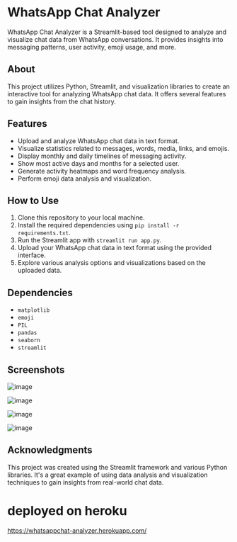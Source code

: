 # **WhatsApp Chat Analyzer**

WhatsApp Chat Analyzer is a Streamlit-based tool designed to analyze and visualize chat data from WhatsApp conversations. It provides insights into messaging patterns, user activity, emoji usage, and more.

## About

This project utilizes Python, Streamlit, and visualization libraries to create an interactive tool for analyzing WhatsApp chat data. It offers several features to gain insights from the chat history.

## Features

- Upload and analyze WhatsApp chat data in text format.
- Visualize statistics related to messages, words, media, links, and emojis.
- Display monthly and daily timelines of messaging activity.
- Show most active days and months for a selected user.
- Generate activity heatmaps and word frequency analysis.
- Perform emoji data analysis and visualization.

## How to Use

1. Clone this repository to your local machine.
2. Install the required dependencies using `pip install -r requirements.txt`.
3. Run the Streamlit app with `streamlit run app.py`.
4. Upload your WhatsApp chat data in text format using the provided interface.
5. Explore various analysis options and visualizations based on the uploaded data.

## Dependencies

- `matplotlib`
- `emoji`
- `PIL`
- `pandas`
- `seaborn`
- `streamlit`

## Screenshots

![image](https://github.com/ideepankarsharma2003/WhatsAppChatAnalysis/assets/74599435/562fc435-9f00-410f-8e15-c4c4d6967b1d)

![image](https://github.com/ideepankarsharma2003/WhatsAppChatAnalysis/assets/74599435/733b8175-712a-45bd-bb3a-93c0934f0f6b)

![image](https://github.com/ideepankarsharma2003/WhatsAppChatAnalysis/assets/74599435/781049f6-83ea-47a9-b4b0-738c97ab84b0)

![image](https://github.com/ideepankarsharma2003/WhatsAppChatAnalysis/assets/74599435/6e0009ec-aac8-4a28-bf85-c935d0cfd8ee)

## Acknowledgments

This project was created using the Streamlit framework and various Python libraries. It's a great example of using data analysis and visualization techniques to gain insights from real-world chat data.


# deployed on heroku 
https://whatsappchat-analyzer.herokuapp.com/

